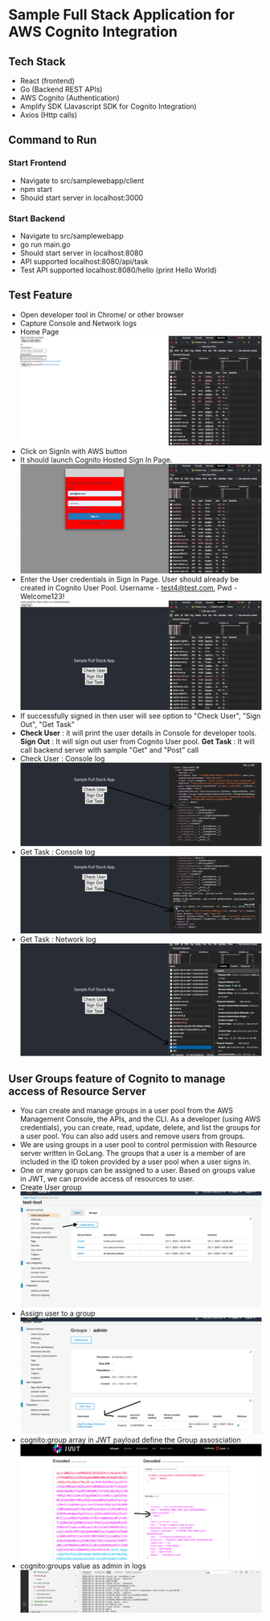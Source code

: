 # Sample Full Stack Application for AWS Cognito Integration

## Tech Stack
- React (frontend)
- Go (Backend REST APIs)
- AWS Cognito (Authentication)
- Amplify SDK (Javascript SDK for Cognito Integration)
- Axios (Http calls)


## Command to Run
### Start Frontend
- Navigate to src/samplewebapp/client
- npm start 
- Should start server in localhost:3000

### Start Backend
- Navigate to src/samplewebapp
- go run main.go
- Should start server in localhost:8080
- API supported localhost:8080/api/task
- Test API supported localhost:8080/hello (print Hello World)


## Test Feature
- Open developer tool in Chrome/ or other browser
- Capture Console and Network logs
- Home Page 
 ![Home Page](https://github.com/vikasmca05/go/blob/master/Screen%20Shot%202020-10-12%20at%2010.04.49%20PM.png)
- Click on SignIn with AWS button
- It should launch Cognito Hosted Sign In Page.
![Cognito Hosted Sign In Page](https://github.com/vikasmca05/go/blob/master/Screen%20Shot%202020-10-12%20at%2010.05.02%20PM.png)
- Enter the User credentials in Sign In Page. User should already be created in Cognito User Pool. Username - test4@test.com, Pwd - Welcome123!
![Sign In](https://github.com/vikasmca05/go/blob/master/Screen%20Shot%202020-10-12%20at%2010.05.17%20PM.png)
- If successfully signed in then user will see option to "Check User", "Sign Out", "Get Task"
- **Check User** : it will print the user details in Console for developer tools. **Sign Out** : It will sign out user from Cognito User pool. **Get Task** : It will call backend server with sample "Get" and "Post" call
- Check User : Console log
![Check User](https://github.com/vikasmca05/go/blob/master/Screen%20Shot%202020-10-12%20at%2010.26.30%20PM.png)
- Get Task : Console log
![Get Task](https://github.com/vikasmca05/go/blob/master/Screen%20Shot%202020-10-12%20at%2010.28.14%20PM.png)
- Get Task : Network log
![Get Task](https://github.com/vikasmca05/go/blob/master/Screen%20Shot%202020-10-12%20at%2010.28.46%20PM.png)


## User Groups feature of Cognito to manage access of Resource Server
- You can create and manage groups in a user pool from the AWS Management Console, the APIs, and the CLI. As a developer (using AWS credentials), you can create, read, update, delete, and list the groups for a user pool. You can also add users and remove users from groups.
- We are using groups in a user pool to control permission with Resource server written in GoLang. The groups that a user is a member of are included in the ID token provided by a user pool when a user signs in. 
- One or many gorups can be assigned to a user. Based on groups value in JWT, we can provide access of resources to user.
- Create User group
![Create User Group](https://github.com/vikasmca05/go/blob/master/Screen%20Shot%202020-10-14%20at%208.32.32%20PM.png)
- Assign user to a group
![Assign User to Group](https://github.com/vikasmca05/go/blob/master/Screen%20Shot%202020-10-14%20at%208.32.55%20PM.png)
- cognito:group array in JWT payload define the Group assosciation
![jwt.io](https://github.com/vikasmca05/go/blob/master/Screen%20Shot%202020-10-14%20at%208.31.29%20PM.png)
- cognito:groups value as admin in logs
![Admin value in console logs](https://github.com/vikasmca05/go/blob/master/Screen%20Shot%202020-10-14%20at%208.29.48%20PM.png)
